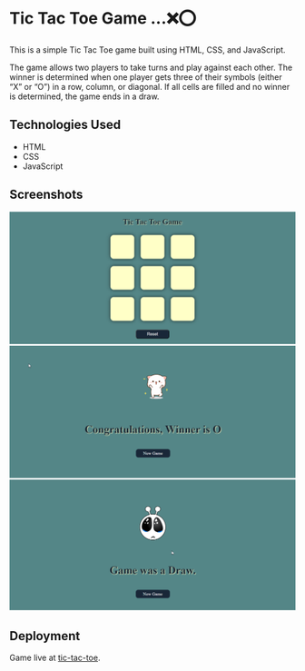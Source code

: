 # Tic Tac Toe Game ...❌⭕

This is a simple Tic Tac Toe game built using HTML, CSS, and JavaScript.

The game allows two players to take turns and play against each other. 
The winner is determined when one player gets three of their symbols (either “X” or “O”) in a row, column, or diagonal.
If all cells are filled and no winner is determined, the game ends in a draw.


## Technologies Used
* HTML
* CSS
* JavaScript


## Screenshots
![tic-tac-toe](./assets/Screenshot-1.png)
![tic-tac-toe](./assets/Screenshot-2.png)
![tic-tac-toe](./assets/Screenshot-3.png)


## Deployment
Game live at [tic-tac-toe](https://kapadiya-gaurav.github.io/tic-tac-toe-game/).

